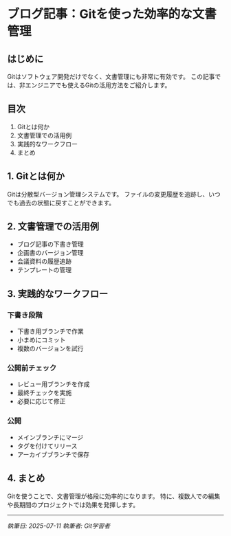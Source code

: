 # ブログ記事：Gitを使った効率的な文書管理

## はじめに
Gitはソフトウェア開発だけでなく、文書管理にも非常に有効です。
この記事では、非エンジニアでも使えるGitの活用方法をご紹介します。

## 目次
1. Gitとは何か
2. 文書管理での活用例
3. 実践的なワークフロー
4. まとめ

## 1. Gitとは何か
Gitは分散型バージョン管理システムです。
ファイルの変更履歴を追跡し、いつでも過去の状態に戻すことができます。

## 2. 文書管理での活用例
- ブログ記事の下書き管理
- 企画書のバージョン管理
- 会議資料の履歴追跡
- テンプレートの管理

## 3. 実践的なワークフロー
### 下書き段階
- 下書き用ブランチで作業
- 小まめにコミット
- 複数のバージョンを試行

### 公開前チェック
- レビュー用ブランチを作成
- 最終チェックを実施
- 必要に応じて修正

### 公開
- メインブランチにマージ
- タグを付けてリリース
- アーカイブブランチで保存

## 4. まとめ
Gitを使うことで、文書管理が格段に効率的になります。
特に、複数人での編集や長期間のプロジェクトでは効果を発揮します。

---
*執筆日: 2025-07-11*
*執筆者: Git学習者*
